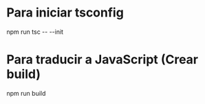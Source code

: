 # Para iniciar tsconfig
npm run tsc -- --init

# Para traducir a JavaScript (Crear build)
npm run build

